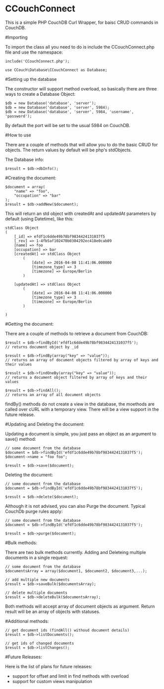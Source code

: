 # CCouchConnect

This is a simple PHP CouchDB Curl Wrapper, for baisc CRUD commands in CouchDB.

#Importing

To import the class all you need to do is include the CCouchConnect.php file and use the namespace:

```
include('CCouchConnect.php');

use CCouch\Database\CCouchConnect as Database;
```

#Setting up the database

The constructor will support method overload, so basically there are three ways to create a Database Object:
```
$db = new Database('database', 'server');
$db = new Database('database', 'server', 5984);
$db = new Database('database', 'server', 5984, 'username', 'password');
```
By default the port will be set to the usual 5984 on CouchDB. 

#How to use

There are a couple of methods that will allow you to do the basic CRUD for objects. The return values by default will be php's stdObjects.

The Database info:
```
$result = $db->dbInfo();
```

#Creating the document:
```
$document = array(
    "name" => "foo",
    "occupation" => "bar"
);
$result = $db->addNew($document);
```

This will return an std object with createdAt and updatedAt parameters by default (using Datetime), like this:
```
stdClass Object
(
    [_id] => efdf1c6dde49b78bf9834424131037f5
    [_rev] => 1-4fb5af102470b0304292ec418e0cab09
    [name] => foo
    [occupation] => bar
    [createdAt] => stdClass Object
        (
            [date] => 2016-04-08 11:41:06.000000
            [timezone_type] => 3
            [timezone] => Europe/Berlin
        )

    [updatedAt] => stdClass Object
        (
            [date] => 2016-04-08 11:41:06.000000
            [timezone_type] => 3
            [timezone] => Europe/Berlin
        )

)
```
#Getting the document:

There are a couple of methods to retrieve a document from CouchDB:

```
$result = $db->findById('efdf1c6dde49b78bf9834424131037f5'); 
// returns document object by _id

$result = $db->findBy(array("key" => "value")); 
// returns an array of document objects filtered by array of keys and their values

$result = $db->findOneBy(array("key" => "value")); 
// returns a document object filtered by array of keys and their values

$result = $db->findAll(); 
// returns an array of all document objects

```
findBy() methods do not create a view in the database, the moethods are called over cURL with a temporary view. There will be a view support in the future release.

#Updating and Deleting the document:

Updating a document is simple, you just pass an object as an argument to save() method:

```
// some document from the database
$document = $db->findById('efdf1c6dde49b78bf9834424131037f5');
$document->name = "foo foo";

$result = $db->save($document);
```

Deleting the document:
```
// some document from the database
$document = $db->findById('efdf1c6dde49b78bf9834424131037f5');

$result = $db->delete($document);
```

Although it is not advised, you can also Purge the document. Typical CouchDb purge rules apply:
```
// some document from the database
$document = $db->findById('efdf1c6dde49b78bf9834424131037f5');

$result = $db->purge($document);
```

#Bulk methods:

There are two bulk methods currently. Adding and Deleteing multiple documents in a single request:

```
// some document from the database
$documentsArray = array($document1, $document2, $document3,...); 

// add multiple new documents
$result = $db->saveBulk($documentsArray);

// delete multiple documents
$result = $db->deleteBulk($documentsArray);
```
Both methods will accept array of document objects as argument. Return result will be an array of objects with statuses.


#Additional methods:

```
// get document ids (findAll() withoud document details)
$result = $db->listDocuments();

// get ids of changed documents
$result = $db->listChanges();
```

#Future Releases:

Here is the list of plans for future releases:

- support for offset and limit in find methods with overload
- support for custom views manipulation
